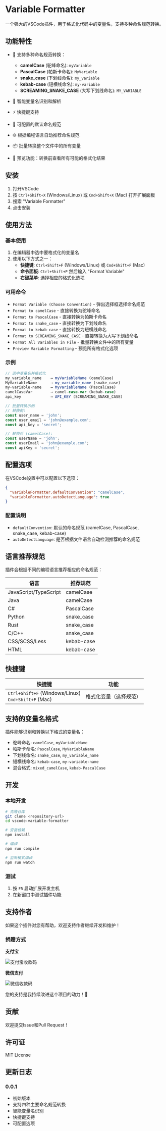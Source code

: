 # Variable Formatter

一个强大的VSCode插件，用于格式化代码中的变量名，支持多种命名规范转换。

## 功能特性

- 🔄 支持多种命名规范转换：
  - **camelCase** (驼峰命名): `myVariable`
  - **PascalCase** (帕斯卡命名): `MyVariable`
  - **snake_case** (下划线命名): `my_variable`
  - **kebab-case** (短横线命名): `my-variable`
  - **SCREAMING_SNAKE_CASE** (大写下划线命名): `MY_VARIABLE`

- 🎯 智能变量名识别和解析
- ⚡ 快捷键支持
- 🔧 可配置的默认命名规范
- 🌐 根据编程语言自动推荐命名规范
- 📦 批量转换整个文件中的所有变量
- 👀 预览功能：转换前查看所有可能的格式化结果

## 安装

1. 打开VSCode
2. 按 `Ctrl+Shift+X` (Windows/Linux) 或 `Cmd+Shift+X` (Mac) 打开扩展面板
3. 搜索 "Variable Formatter"
4. 点击安装

## 使用方法

### 基本使用

1. 在编辑器中选中要格式化的变量名
2. 使用以下方式之一：
   - **快捷键**: `Ctrl+Shift+F` (Windows/Linux) 或 `Cmd+Shift+F` (Mac)
   - **命令面板**: `Ctrl+Shift+P` 然后输入 "Format Variable"
   - **右键菜单**: 选择相应的格式化选项

### 可用命令

- `Format Variable (Choose Convention)` - 弹出选择框选择命名规范
- `Format to camelCase` - 直接转换为驼峰命名
- `Format to PascalCase` - 直接转换为帕斯卡命名
- `Format to snake_case` - 直接转换为下划线命名
- `Format to kebab-case` - 直接转换为短横线命名
- `Format to SCREAMING_SNAKE_CASE` - 直接转换为大写下划线命名
- `Format All Variables in File` - 批量转换文件中的所有变量
- `Preview Variable Formatting` - 预览所有格式化选项

### 示例

```javascript
// 选中变量名并格式化
my_variable_name    → myVariableName (camelCase)
MyVariableName      → my_variable_name (snake_case)
my-variable-name    → MyVariableName (PascalCase)
camelCaseVar        → camel-case-var (kebab-case)
api_key             → API_KEY (SCREAMING_SNAKE_CASE)

// 批量转换示例
// 转换前:
const user_name = 'john';
const user_email = 'john@example.com';
const api_key = 'secret';

// 转换后 (camelCase):
const userName = 'john';
const userEmail = 'john@example.com';
const apiKey = 'secret';
```

## 配置选项

在VSCode设置中可以配置以下选项：

```json
{
  "variableFormatter.defaultConvention": "camelCase",
  "variableFormatter.autoDetectLanguage": true
}
```

### 配置说明

- `defaultConvention`: 默认的命名规范 (camelCase, PascalCase, snake_case, kebab-case)
- `autoDetectLanguage`: 是否根据文件语言自动检测推荐的命名规范

## 语言推荐规范

插件会根据不同的编程语言推荐相应的命名规范：

| 语言 | 推荐规范 |
|------|----------|
| JavaScript/TypeScript | camelCase |
| Java | camelCase |
| C# | PascalCase |
| Python | snake_case |
| Rust | snake_case |
| C/C++ | snake_case |
| CSS/SCSS/Less | kebab-case |
| HTML | kebab-case |

## 快捷键

| 快捷键 | 功能 |
|--------|------|
| `Ctrl+Shift+F` (Windows/Linux)<br>`Cmd+Shift+F` (Mac) | 格式化变量（选择规范） |

## 支持的变量名格式

插件能够识别和转换以下格式的变量名：

- 驼峰命名: `camelCase`, `myVariableName`
- 帕斯卡命名: `PascalCase`, `MyVariableName`
- 下划线命名: `snake_case`, `my_variable_name`
- 短横线命名: `kebab-case`, `my-variable-name`
- 混合格式: `mixed_camelCase`, `kebab-PascalCase`

## 开发

### 本地开发

```bash
# 克隆仓库
git clone <repository-url>
cd vscode-variable-formatter

# 安装依赖
npm install

# 编译
npm run compile

# 监听模式编译
npm run watch
```

### 测试

1. 按 `F5` 启动扩展开发主机
2. 在新窗口中测试插件功能

## 支持作者

如果这个插件对您有帮助，欢迎支持作者继续开发和维护！

### 捐赠方式

**支付宝**

![支付宝收款码](./assets/WechatIMG254.jpg)

**微信支付**

![微信收款码](./assets/WechatIMG253.jpg)

您的支持是我持续改进这个项目的动力！🙏

## 贡献

欢迎提交Issue和Pull Request！

## 许可证

MIT License

## 更新日志

### 0.0.1

- 初始版本
- 支持四种主要命名规范转换
- 智能变量名识别
- 快捷键支持
- 可配置选项